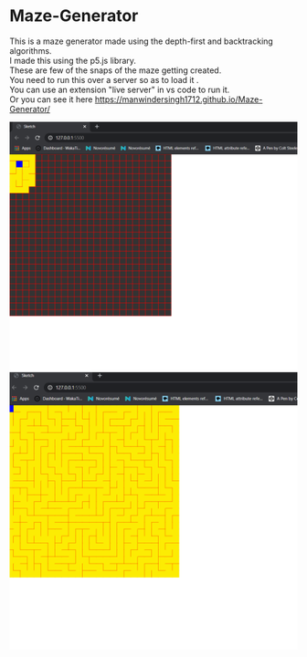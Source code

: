 # Maze-Generator

This is a maze generator made using the depth-first and backtracking algorithms.<br/>
I made this using the p5.js library.<br/>
These are few of the snaps of the maze getting created.<br/>
You need to run this over a server so as to load it .<br/>
You can use an extension "live server" in vs code to run it.<br/> 
Or you can see it here https://manwindersingh1712.github.io/Maze-Generator/ <br/>


![](images/capture2.png)
![](images/capture1.png)
